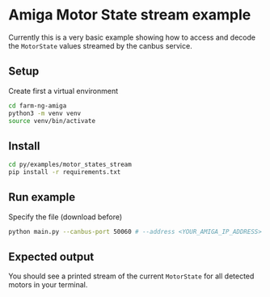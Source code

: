 # Amiga Motor State stream example

Currently this is a very basic example showing how to access and decode the `MotorState` values streamed by the canbus service.


## Setup

Create first a virtual environment

```bash
cd farm-ng-amiga
python3 -m venv venv
source venv/bin/activate
```

## Install

```bash
cd py/examples/motor_states_stream
pip install -r requirements.txt
```

## Run example

Specify the file (download before)

```bash
python main.py --canbus-port 50060 # --address <YOUR_AMIGA_IP_ADDRESS>
```


## Expected output

You should see a printed stream of the current `MotorState` for all detected motors in your terminal.
